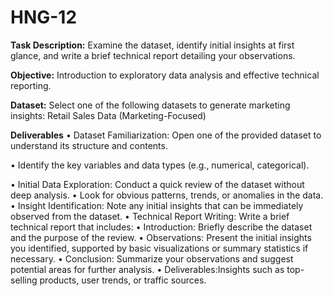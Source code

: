# HNG-12
**Task Description:**
Examine the dataset, identify initial insights at first glance, and write a brief technical report detailing your observations.

**Objective:**
Introduction to exploratory data analysis and effective technical reporting.

 **Dataset:**
Select one of the following datasets to generate marketing insights:
	Retail Sales Data (Marketing-Focused)

  **Deliverables**
•	Dataset Familiarization: Open one of the provided dataset to understand its structure and contents.

•	Identify the key variables and data types (e.g., numerical, categorical).

•	Initial Data Exploration: Conduct a quick review of the dataset without deep analysis.
•	Look for obvious patterns, trends, or anomalies in the data.
•	Insight Identification: Note any initial insights that can be immediately observed from the dataset.
•	Technical Report Writing: Write a brief technical report that includes:
•	Introduction: Briefly describe the dataset and the purpose of the review.
•	Observations: Present the initial insights you identified, supported by basic visualizations or summary statistics if necessary.
•	Conclusion: Summarize your observations and suggest potential areas for further analysis.
•	Deliverables:Insights such as top-selling products, user trends, or traffic sources.


